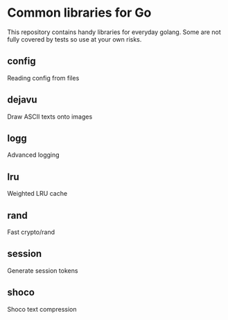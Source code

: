 # Common libraries for Go

This repository contains handy libraries for everyday golang. Some are not fully covered by tests so use at your own risks.

## config
Reading config from files

## dejavu
Draw ASCII texts onto images

## logg
Advanced logging

## lru
Weighted LRU cache

## rand
Fast crypto/rand

## session
Generate session tokens

## shoco
Shoco text compression